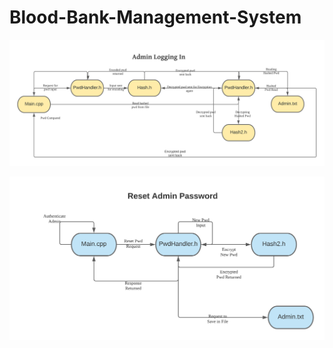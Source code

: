 # Blood-Bank-Management-System
![Login Encryption System](https://github.com/kartikeya72001/Blood-Bank-Management/blob/master/Images/AdminLogin.jpg?raw=true)

![Password Reset](https://github.com/kartikeya72001/Blood-Bank-Management/blob/master/Images/ResetPwd.jpg?raw=true)
